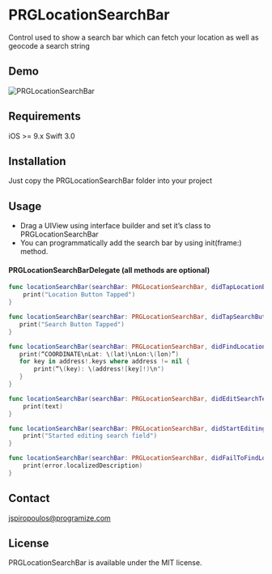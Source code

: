 PRGLocationSearchBar
=========

Control used to show a search bar which can fetch your location as well as geocode a search string
## Demo
![PRGLocationSearchBar](https://github.com/ispiropoulos/PRGLocationSearchBar/blob/master/Demo.gif?raw=true)

## Requirements
iOS >= 9.x
Swift 3.0

## Installation
Just copy the PRGLocationSearchBar folder into your project
    
## Usage
- Drag a UIView using interface builder and set it’s class to PRGLocationSearchBar
- You can programmatically add the search bar by using init(frame:) method.

#### PRGLocationSearchBarDelegate (all methods are optional)
```swift
func locationSearchBar(searchBar: PRGLocationSearchBar, didTapLocationButton: UIButton) {
	print("Location Button Tapped")
}
 ``` 
 ```swift
func locationSearchBar(searchBar: PRGLocationSearchBar, didTapSearchButton: UIButton, withSearchString searchString: String) {
    print("Search Button Tapped")
}
  ```
 ```swift
func locationSearchBar(searchBar: PRGLocationSearchBar, didFindLocationWith lat: Double, lon: Double, address: Dictionary<AnyHashable, Any>?) {
    print(“COORDINATE\nLat: \(lat)\nLon:\(lon)”)
    for key in address!.keys where address != nil {
        print(“\(key): \(address![key]!)\n")
    }
}
```
```swift
func locationSearchBar(searchBar: PRGLocationSearchBar, didEditSearchTextWith text: String) {
    print(text)
}
```
```swift
func locationSearchBar(searchBar: PRGLocationSearchBar, didStartEditingTextField textField: UITextField) {
    print("Started editing search field")
}
```
```swift
func locationSearchBar(searchBar: PRGLocationSearchBar, didFailToFindLocationWith error: Error) {
    print(error.localizedDescription)
}
```
Contact
-------
jspiropoulos@programize.com

License
------------
PRGLocationSearchBar is available under the MIT license.

